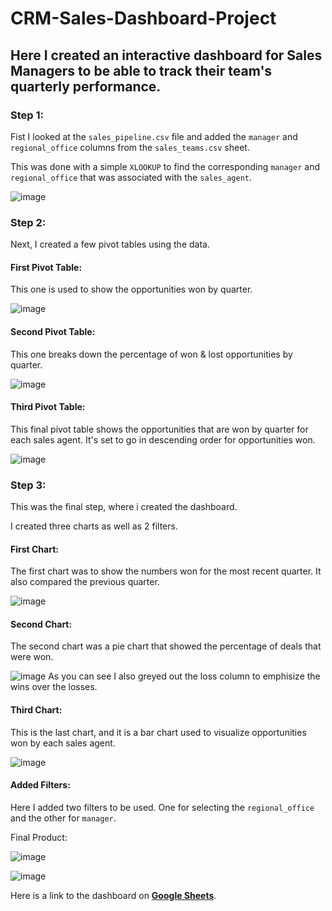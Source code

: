 # CRM-Sales-Dashboard-Project

## Here I created an interactive dashboard for Sales Managers to be able to track their team's quarterly performance.


### Step 1:

Fist I looked at the `sales_pipeline.csv` file and added the `manager` and `regional_office` columns from the `sales_teams.csv` sheet.

This was done with a simple `XLOOKUP` to find the corresponding `manager` and `regional_office` that was associated with the `sales_agent`.

![image](https://github.com/user-attachments/assets/becc6440-01f1-4327-a2d3-1698c56d04e6)

### Step 2:

Next, I created a few pivot tables using the data.

#### First Pivot Table:

This one is used to show the opportunities won by quarter.

![image](https://github.com/user-attachments/assets/f7e11383-a833-4c70-891e-d8308e5b104a)

#### Second Pivot Table:

This one breaks down the percentage of won & lost opportunities by quarter.

![image](https://github.com/user-attachments/assets/97e72fe0-90e6-4621-9849-c4731f7441fd)

#### Third Pivot Table:

This final pivot table shows the opportunities that are won by quarter for each sales agent.  It's set to go in descending order for opportunities won.

![image](https://github.com/user-attachments/assets/f9d5bc3e-a135-4488-ab99-728f8cfcc80a)

### Step 3:

This was the final step, where i created the dashboard. 

I created three charts as well as 2 filters.

#### First Chart:

The first chart was to show the numbers won for the most recent quarter.  It also compared the previous quarter.

![image](https://github.com/user-attachments/assets/b4bb48bb-9a1e-4e30-ab8a-01bee2fea6f0)

#### Second Chart:

The second chart was a pie chart that showed the percentage of deals that were won.

![image](https://github.com/user-attachments/assets/1e162cf3-41e3-477d-936b-d43c353fd40e)
As you can see I also greyed out the loss column to emphisize the wins over the losses. 

#### Third Chart:

This is the last chart, and it is a bar chart used to visualize opportunities won by each sales agent.

![image](https://github.com/user-attachments/assets/ae3f7267-d7d2-4c3b-810d-1a322569b643)

#### Added Filters:

Here I added two filters to be used. One for selecting the `regional_office` and the other for `manager`.

Final Product:

![image](https://github.com/user-attachments/assets/90d3c8a3-2686-4a19-a72a-ab76ab7de185)

![image](https://github.com/user-attachments/assets/a227132c-3666-4be8-8cec-ee9867565886)

Here is a link to the dashboard on <a href = "https://docs.google.com/spreadsheets/d/1qBtfRejaLqV6Y0wkuTdj_SaiblGJtHveff6Ia2jxJ88/edit?usp=sharing">**Google Sheets**</a>.
